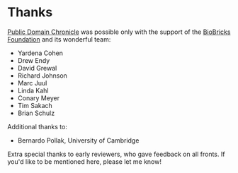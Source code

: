 # Thanks

[Public Domain Chronicle](https://publicdomainchronicle.org) was possible only with the support of the [BioBricks Foundation](https://biobricks.org) and its wonderful team:

- Yardena Cohen
- Drew Endy 
- David Grewal
- Richard Johnson
- Marc Juul
- Linda Kahl
- Conary Meyer
- Tim Sakach
- Brian Schulz

Additional thanks to:

- Bernardo Pollak, University of Cambridge

Extra special thanks to early reviewers, who gave feedback on all fronts.  If you'd like to be mentioned here, please let me know!
